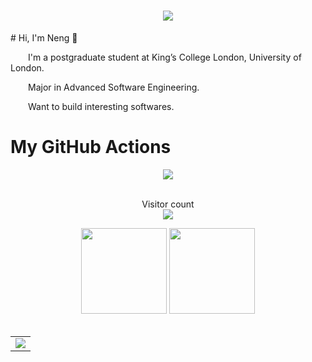 <!-- 动态打字效果 -->
<h1 align="center">
  <a href="https://sunguoqi.com/">
    <img src="https://readme-typing-svg.herokuapp.com/?lines=console.log(%22Hello%2C%20World!%22);又是摸鱼的一天！&center=true&size=27">
  </a>
</h1>
# Hi, I'm Neng 👋

<p>&emsp;&emsp;I'm a postgraduate student at King’s College London, University of London.</p>
<p>&emsp;&emsp;Major in Advanced Software Engineering.</p>
<p>&emsp;&emsp;Want to build interesting softwares.</p>

# My GitHub Actions
<!-- 连续提交代码天数记录 -->
<div align="center">
  <img align="center" src="https://github-readme-streak-stats.herokuapp.com/?user=loststarsss&theme=dark&hide_border=true" />
</div>
<br>

<!-- visitor count -->
<p align="center"> 
  Visitor count<br>
  <img src="https://profile-counter.glitch.me/sagar-viradiya/count.svg" />
</p>

<!-- 基础数据统计 -->
<div align="center">
  <img height="137px" src="https://github-readme-stats.vercel.app/api?username=loststarsss&hide_title=true&hide_border=true&show_icons=trueline_height=21&text_color=000&icon_color=000&bg_color=0,ea6161,ffc64d,fffc4d,52fa5a&theme=graywhite" />
  <img height="137px" src="https://github-readme-stats.vercel.app/api/top-langs/?username=loststarsss&hide_title=true&hide_border=true&layout=compact&langs_count=6&text_color=000&icon_color=fff&bg_color=0,52fa5a,4dfcff,c64dff&theme=graywhite" />
</div>
<br>

<!-- GitHub Activity Graph -->
<table align="center">
  <tr>
    <td colspan="2">
      <img src="https://activity-graph.herokuapp.com/graph?username=loststarsss&theme=xcode&bg_color=FF000000&hide_border=true" />
    </td>
  </tr>
</table>
